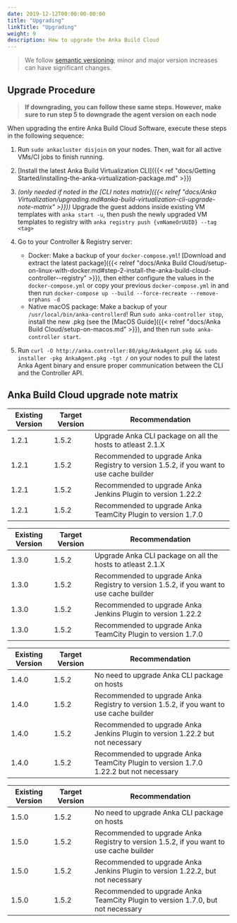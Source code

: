 ```yaml
---
date: 2019-12-12T00:00:00-00:00
title: "Upgrading"
linkTitle: "Upgrading"
weight: 9
description: How to upgrade the Anka Build Cloud
---
```


> We follow [semantic versioning](https://semver.org/); minor and major version increases can have significant changes.

## Upgrade Procedure

> **If downgrading, you can follow these same steps. However, make sure to run step 5 to downgrade the agent version on each node**

When upgrading the entire Anka Build Cloud Software, execute these steps in the following sequence:

1) Run `sudo ankacluster disjoin` on your nodes. Then, wait for all active VMs/CI jobs to finish running.

2) [Install the latest Anka Build Virtualization CLI]({{< ref "docs/Getting Started/installing-the-anka-virtualization-package.md" >}})

3) _(only needed if noted in the [CLI notes matrix]({{< relref "docs/Anka Virtualization/upgrading.md#anka-build-virtualization-cli-upgrade-note-matrix" >}}))_ Upgrade the guest addons inside existing VM templates with `anka start -u`, then push the newly upgraded VM templates to registry with `anka registry push {vmNameOrUUID} --tag <tag>`

4) Go to your Controller & Registry server:

    - Docker: Make a backup of your `docker-compose.yml`! [Download and extract the latest package]({{< relref "docs/Anka Build Cloud/setup-on-linux-with-docker.md#step-2-install-the-anka-build-cloud-controller--registry" >}}), then either configure the values in the `docker-compose.yml` or copy your previous `docker-compose.yml` in and then run `docker-compose up --build --force-recreate --remove-orphans -d`
    - Native macOS package: Make a backup of your `/usr/local/bin/anka-controllerd`! Run `sudo anka-controller stop`, install the new .pkg (see the [MacOS Guide]({{< relref "docs/Anka Build Cloud/setup-on-macos.md" >}}), and then run `sudo anka-controller start`.
    
5) Run `curl -O http://anka.controller:80/pkg/AnkaAgent.pkg && sudo installer -pkg AnkaAgent.pkg -tgt /` on your nodes to pull the latest Anka Agent binary and ensure proper communication between the CLI and the Controller API.

## Anka Build Cloud upgrade note matrix

Existing Version | Target Version | Recommendation
--- | --- | ---
1.2.1 | 1.5.2 | Upgrade Anka CLI package on all the hosts to atleast 2.1.X
1.2.1 | 1.5.2 | Recommended to upgrade Anka Registry to version 1.5.2, if you want to use cache builder
1.2.1 | 1.5.2 | Recommended to upgrade Anka Jenkins Plugin to version 1.22.2
1.2.1 | 1.5.2 | Recommended to upgrade Anka TeamCity Plugin to version 1.7.0

Existing Version | Target Version | Recommendation
--- | --- | ---
1.3.0 | 1.5.2 | Upgrade Anka CLI package on all the hosts to atleast 2.1.X
1.3.0 | 1.5.2 | Recommended to upgrade Anka Registry to version 1.5.2, if you want to use cache builder
1.3.0 | 1.5.2 | Recommended to upgrade Anka Jenkins Plugin to version 1.22.2
1.3.0 | 1.5.2 | Recommended to upgrade Anka TeamCity Plugin to version 1.7.0

Existing Version | Target Version | Recommendation
--- | --- | ---
1.4.0 | 1.5.2 | No need to upgrade Anka CLI package on hosts
1.4.0 | 1.5.2 | Recommended to upgrade Anka Registry to version 1.5.2, if you want to use cache builder
1.4.0 | 1.5.2 | Recommended to upgrade Anka Jenkins Plugin to version 1.22.2 but not necessary
1.4.0 | 1.5.2 | Recommended to upgrade Anka TeamCity Plugin to version 1.7.0 1.22.2 but not necessary

Existing Version | Target Version | Recommendation
--- | --- | ---
1.5.0 | 1.5.2 | No need to upgrade Anka CLI package on hosts
1.5.0 | 1.5.2 | Recommended to upgrade Anka Registry to version 1.5.2, if you want to use cache builder
1.5.0 | 1.5.2 | Recommended to upgrade Anka Jenkins Plugin to version 1.22.2, but not necessary
1.5.0 | 1.5.2 | Recommended to upgrade Anka TeamCity Plugin to version 1.7.0, but not necessary